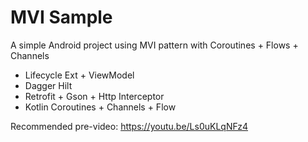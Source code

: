 
# MVI Sample

A simple Android project using MVI pattern with Coroutines + Flows + Channels

*  Lifecycle Ext + ViewModel
*  Dagger Hilt
*  Retrofit  + Gson + Http Interceptor
*  Kotlin Coroutines + Channels + Flow

Recommended pre-video: https://youtu.be/Ls0uKLqNFz4
